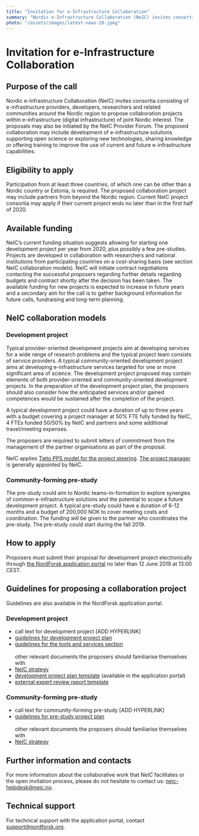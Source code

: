 ```yaml
---
title: "Invitation for e-Infrastructure Collaboration"
summary: "Nordic e-Infrastructure Collaboration (NeIC) invites consortia consisting of e-infrastructure providers, developers, researchers and related communities around the Nordic region to propose collaboration projects within e-infrastructure (digital infrastructure) of joint Nordic interest."
photo: "/assets/images/latest-news-20.jpeg"
---
```


Invitation for e-Infrastructure Collaboration 
===============================

## Purpose of the call
Nordic e-Infrastructure Collaboration (NeIC) invites consortia consisting of e-infrastructure providers, developers, researchers and related communities around the Nordic region to propose collaboration projects within e-infrastructure (digital infrastructure) of joint Nordic interest. The proposals may also be initiated by the NeIC Provider Forum. The proposed collaboration may include development of e-infrastructure solutions supporting open science or exploring new technologies, sharing knowledge or offering training to improve the use of current and future e-infrastructure capabilities.
<br>
## Eligibility to apply
Participation from at least three countries, of which one can be other than a Nordic country or Estonia, is required. The proposed collaboration project may include partners from beyond the Nordic region. Current NeIC project consortia may apply if their current project ends no later than in the first half of 2020.
<br>
## Available funding
NeIC’s current funding situation suggests allowing for starting one development project per year from 2020, plus possibly a few pre-studies. Projects are developed in collaboration with researchers and national institutions from participating countries on a cost-sharing basis (see section NeIC collaboration models). NeIC will initiate contract negotiations contacting the successful proposers regarding further details regarding budgets and contract shortly after the decision has been taken.
The available funding for new projects is expected to increase in future years and a secondary aim for the call is to gather background information for future calls, fundraising and long-term planning.
<br>
## NeIC collaboration models

### Development project
Typical provider-oriented development projects aim at developing services for a wide range of research problems and the typical project team consists of service providers. A typical community-oriented development project aims at developing e-infrastructure services targeted for one or more significant area of science. The development project proposed may contain elements of both provider-oriented and community-oriented development projects. In the preparation of the development project plan, the proposers should also consider how the anticipated services and/or gained competences would be sustained after the completion of the project.

A typical development project could have a duration of up to three years with a budget covering a project manager at 50% FTE fully funded by NeIC, 4 FTEs funded 50/50% by NeIC and partners and some additional travel/meeting expenses.

The proposers are required to submit letters of commitment from the management of the partner organisations as part of the proposal.

NeIC applies [Tieto PPS model for the project steering](https://wiki.neic.no/wiki/Project_process). [The project manager](https://wiki.neic.no/wiki/Project_organization#Project_manager) is generally appointed by NeIC. 

### Community-forming pre-study
The pre-study could aim to Nordic teams-in-formation to explore synergies of common e-infrastructure solutions and the potential to scope a future development project.
A typical pre-study could have a duration of 6-12 months and a budget of 200,000 NOK to cover meeting costs and coordination. The funding will be given to the partner who coordinates the pre-study. The pre-study could start during the fall 2019.
<br>
## How to apply
Proposers must submit their proposal for development project electronically through [the NordForsk application portal](https://funding.nordforsk.org/portal/) no later than 12 June 2019 at 13:00 CEST.
<br>
## Guidelines for proposing a collaboration project
Guidelines are also available in the NordForsk application portal.
### Development project
* call text for development project [ADD HYPERLINK] <br>
* [guidelines for development project plan](https://wiki.neic.no/w/ext/img_auth.php/0/0b/Dev_project_plan_guidelines.pdf) <br>
* [guidelines for the tools and services section](https://wiki.neic.no/w/ext/img_auth.php/1/1f/Dev_project_tools_services_guidelines.pdf) <br>
<br> other relevant documents the proposers should familiarise themselves with <br>
* [NeIC strategy](https://wiki.neic.no/wiki/NeIC_Strategy_2016-2020) <br>
* [development project plan template](https://wiki.neic.no/w/ext/img_auth.php/9/9c/Dev_project_plan_template.pdf) (available in the application portal) <br>
* [external expert review report template](https://wiki.neic.no/w/ext/img_auth.php/a/a6/Dev_project_review_report_template_final.pdf)
### Community-forming pre-study
* call text for community-forming pre-study [ADD HYPERLINK] <br>
* [guidelines for pre-study project plan](https://wiki.neic.no/w/ext/img_auth.php/c/cc/Pre-study_plan_guidelines.pdf)<br>
<br> other relevant documents the proposers should familiarise themselves with <br>
* [NeIC strategy](https://wiki.neic.no/wiki/NeIC_Strategy_2016-2020)

## Further information and contacts
For more information about the collaborative work that NeIC facilitates or the open invitation process, please do not hesitate to contact us: [neic-helpdesk@neic.no](neic-helpdesk@neic.no).
<br>
## Technical support
For technical support with the application portal, contact [support@nordforsk.org](support@nordforsk.org).

